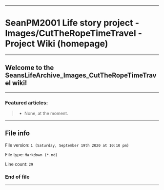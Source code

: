 
***

# SeanPM2001 Life story project - Images/CutTheRopeTimeTravel - Project Wiki (homepage)

***

## Welcome to the SeansLifeArchive_Images_CutTheRopeTimeTravel wiki!

***

### Featured articles:

> * None, at the moment.

***

## File info

File version: `1 (Saturday, September 19th 2020 at 10:10 pm)`

File type: `Markdown (*.md)`

Line count: `29`

### End of file

***
